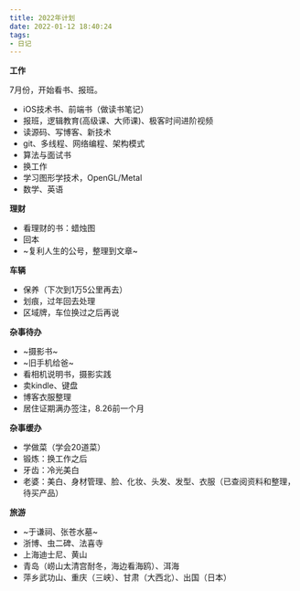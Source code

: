 ```yaml
---
title: 2022年计划
date: 2022-01-12 18:40:24
tags:
- 日记
---
```


**工作**

7月份，开始看书、报班。

- iOS技术书、前端书（做读书笔记）
- 报班，逻辑教育(高级课、大师课)、极客时间进阶视频
- 读源码、写博客、新技术
- git、多线程、网络编程、架构模式
- 算法与面试书
- 换工作
- 学习图形学技术，OpenGL/Metal
- 数学、英语

**理财**

- 看理财的书：蜡烛图
- 回本
- ~复利人生的公号，整理到文章~

**车辆**

- 保养（下次到1万5公里再去）
- 划痕，过年回去处理
- 区域牌，车位换过之后再说

**杂事待办**

- ~摄影书~
- ~旧手机给爸~
- 看相机说明书，摄影实践
- 卖kindle、键盘
- 博客衣服整理
- 居住证期满办签注，8.26前一个月

**杂事缓办**

- 学做菜（学会20道菜）
- 锻炼：换工作之后
- 牙齿：冷光美白
- 老婆：美白、身材管理、脸、化妆、头发、发型、衣服（已查阅资料和整理，待买产品）

**旅游**

- ~于谦祠、张苍水墓~
- 浙博、虫二碑、法喜寺
- 上海迪士尼、黄山
- 青岛（崂山太清宫耐冬，海边看海鸥）、洱海
- 萍乡武功山、重庆（三峡）、甘肃（大西北）、出国（日本）
